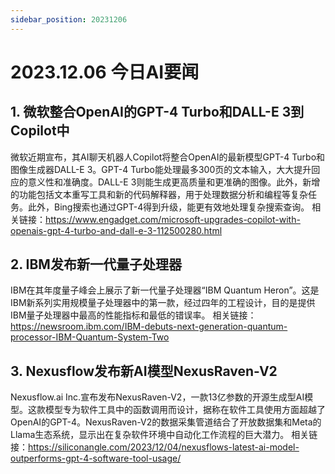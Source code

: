 ```yaml
---
sidebar_position: 20231206
---
```

# 2023.12.06 今日AI要闻

## 1. 微软整合OpenAI的GPT-4 Turbo和DALL-E 3到Copilot中
微软近期宣布，其AI聊天机器人Copilot将整合OpenAI的最新模型GPT-4 Turbo和图像生成器DALL-E 3。GPT-4 Turbo能处理最多300页的文本输入，大大提升回应的意义性和准确度。DALL-E 3则能生成更高质量和更准确的图像。此外，新增的功能包括文本重写工具和新的代码解释器，用于处理数据分析和编程等复杂任务。此外，Bing搜索也通过GPT-4得到升级，能更有效地处理复杂搜索查询。
相关链接：https://www.engadget.com/microsoft-upgrades-copilot-with-openais-gpt-4-turbo-and-dall-e-3-112500280.html

## 2. IBM发布新一代量子处理器
IBM在其年度量子峰会上展示了新一代量子处理器“IBM Quantum Heron”。这是IBM新系列实用规模量子处理器中的第一款，经过四年的工程设计，目的是提供IBM量子处理器中最高的性能指标和最低的错误率。
相关链接：https://newsroom.ibm.com/IBM-debuts-next-generation-quantum-processor-IBM-Quantum-System-Two

## 3. Nexusflow发布新AI模型NexusRaven-V2
Nexusflow.ai Inc.宣布发布NexusRaven-V2，一款13亿参数的开源生成型AI模型。这款模型专为软件工具中的函数调用而设计，据称在软件工具使用方面超越了OpenAI的GPT-4。NexusRaven-V2的数据采集管道结合了开放数据集和Meta的Llama生态系统，显示出在复杂软件环境中自动化工作流程的巨大潜力。
相关链接：https://siliconangle.com/2023/12/04/nexusflows-latest-ai-model-outperforms-gpt-4-software-tool-usage/
